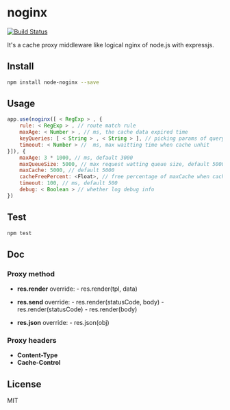 # noginx
[![Build Status](https://travis-ci.org/switer/noginx.svg?branch=master)](https://travis-ci.org/switer/noginx)

It's a cache proxy middleware like logical nginx of node.js with expressjs.

## Install

```bash
npm install node-noginx --save
```

## Usage

```js
app.use(noginx([ < RegExp > , {
    rule: < RegExp > , // route match rule
    maxAge: < Number > , // ms, the cache data expired time
    keyQueries: [ < String > , < String > ], // picking params of query as cache-key
    timeout: < Number > //  ms, max waitting time when cache unhit
}]), {
    maxAge: 3 * 1000, // ms, default 3000
    maxQueueSize: 5000, // max request watting queue size, default 5000, it will responce 503 when queue is full 
    maxCache: 5000, // default 5000
    cacheFreePercent: <Float>, // free percentage of maxCache when cache is overflow 
    timeout: 100, // ms, default 500
    debug: < Boolean > // whether log debug info
})
```

## Test

```bash
npm test
```

## Doc

### Proxy method

* **res.render**
	override: 
		- res.render(tpl, data)

* **res.send**
	override: 
		- res.render(statusCode, body)
		- res.render(statusCode)
		- res.render(body)

* **res.json**
	override:
		- res.json(obj)

### Proxy headers

* **Content-Type**
* **Cache-Control**

## License

MIT